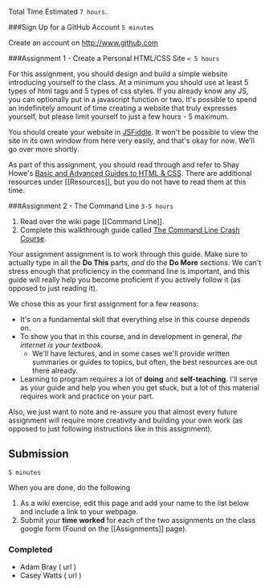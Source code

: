 Total Time Estimated `7 hours`.

###Sign Up for a GitHub Account
`5 minutes`

Create an account on <http://www.github.com>

###Assignment 1 - Create a Personal HTML/CSS Site
`< 5 hours`

For this assignment, you should design and build a simple website introducing yourself to the class. At a minimum you should use at least 5 types of html tags and 5 types of css styles. If you already know any JS, you can optionally put in a javascript function or two. It's possible to spend an indefinitely amount of time creating a website that truly expresses yourself, but please limit yourself to just a few hours - 5 maximum.

You should create your website in [JSFiddle](http://jsfiddle.net). It won't be possible to view the site in its own window from here very easily, and that's okay for now. We'll go over more shortly.

As part of this assignment, you should read through and refer to Shay Howe's [Basic and Advanced Guides to HTML & CSS](http://learn.shayhowe.com). There are additional resources under [[Resources]], but you do not have to read them at this time.


###Assignment 2 - The Command Line
`3-5 hours`

1. Read over the wiki page [[Command Line]].
2. Complete this walkthrough guide called [The Command Line Crash Course](http://cli.learncodethehardway.org/book/). 

Your assignment assignment is to work through this guide. Make sure to actually type in all the **Do This** parts, *and* do the **Do More** sections. We can't stress enough that proficiency in the command line is important, and this guide will really help you become proficient if you actively follow it (as opposed to just reading it).

We chose this as your first assignment for a few reasons:

* It's on a fundamental skill that everything else in this course depends on.
* To show you that in this course, and in development in general, *the internet is your textbook*.
    * We'll have lectures, and in some cases we'll provide written summaries or guides to topics, but often, the best resources are out there already.
* Learning to program requires a lot of **doing** and **self-teaching**. I'll serve as your guide and help you when you get stuck, but a lot of this material requires work and practice on your part.


Also, we just want to note and re-assure you that almost every future assignment will require more creativity and building your own work (as opposed to just following instructions like in this assignment).

## Submission
`5 minutes`

When you are done, do the following

1. As a wiki exercise, edit this page and add your name to the list below and include a link to your webpage.
2. Submit your **time worked** for each of the two assignments on the class google form (Found on the [[Assignments]] page).

### Completed

* Adam Bray ( url )
* Casey Watts ( url )
